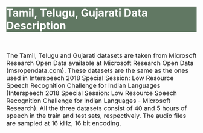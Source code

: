 <br>
<br>
<div class="widewrapper pagetitle">
  <div class="container" style="background-color:#617863">
    <h1 style="color:white;">Tamil, Telugu, Gujarati Data Description</h1>
  </div>
</div>
<br>


<p style="font-size:16.5px;">The Tamil, Telugu and Gujarati datasets are taken from Microsoft Research Open Data available at Microsoft Research Open Data (msropendata.com). These datasets are the same as the ones used in Interspeech 2018 Special Session: Low Resource Speech Recognition Challenge for Indian Languages (Interspeech 2018 Special Session: Low Resource Speech Recognition Challenge for Indian Languages - Microsoft Research). All the three datasets consist of 40 and 5 hours of speech in the train and test sets, respectively. The audio files are sampled at 16 kHz, 16 bit encoding.</p>